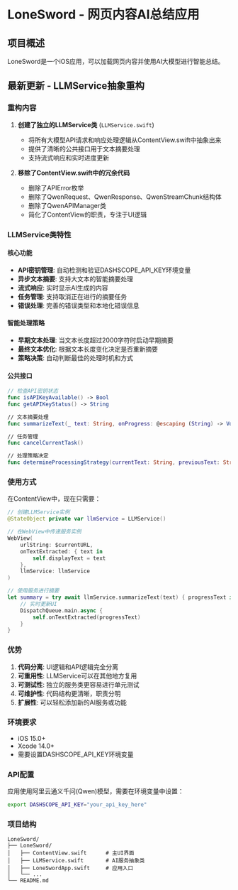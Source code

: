# LoneSword - 网页内容AI总结应用

## 项目概述

LoneSword是一个iOS应用，可以加载网页内容并使用AI大模型进行智能总结。

## 最新更新 - LLMService抽象重构

### 重构内容

1. **创建了独立的LLMService类** (`LLMService.swift`)
   - 将所有大模型API请求和响应处理逻辑从ContentView.swift中抽象出来
   - 提供了清晰的公共接口用于文本摘要处理
   - 支持流式响应和实时进度更新

2. **移除了ContentView.swift中的冗余代码**
   - 删除了APIError枚举
   - 删除了QwenRequest、QwenResponse、QwenStreamChunk结构体
   - 删除了QwenAPIManager类
   - 简化了ContentView的职责，专注于UI逻辑

### LLMService类特性

#### 核心功能
- **API密钥管理**: 自动检测和验证DASHSCOPE_API_KEY环境变量
- **异步文本摘要**: 支持大文本的智能摘要处理
- **流式响应**: 实时显示AI生成的内容
- **任务管理**: 支持取消正在进行的摘要任务
- **错误处理**: 完善的错误类型和本地化错误信息

#### 智能处理策略
- **早期文本处理**: 当文本长度超过2000字符时启动早期摘要
- **最终文本优化**: 根据文本长度变化决定是否重新摘要
- **策略决策**: 自动判断最佳的处理时机和方式

#### 公共接口

```swift
// 检查API密钥状态
func isAPIKeyAvailable() -> Bool
func getAPIKeyStatus() -> String

// 文本摘要处理
func summarizeText(_ text: String, onProgress: @escaping (String) -> Void) async throws -> String

// 任务管理
func cancelCurrentTask()

// 处理策略决定
func determineProcessingStrategy(currentText: String, previousText: String?, isEarlyAttempt: Bool) -> TextProcessingStrategy
```

### 使用方式

在ContentView中，现在只需要：

```swift
// 创建LLMService实例
@StateObject private var llmService = LLMService()

// 在WebView中传递服务实例
WebView(
    urlString: $currentURL,
    onTextExtracted: { text in
        self.displayText = text
    },
    llmService: llmService
)

// 使用服务进行摘要
let summary = try await llmService.summarizeText(text) { progressText in
    // 实时更新UI
    DispatchQueue.main.async {
        self.onTextExtracted(progressText)
    }
}
```

### 优势

1. **代码分离**: UI逻辑和API逻辑完全分离
2. **可重用性**: LLMService可以在其他地方复用
3. **可测试性**: 独立的服务类更容易进行单元测试
4. **可维护性**: 代码结构更清晰，职责分明
5. **扩展性**: 可以轻松添加新的AI服务或功能

### 环境要求

- iOS 15.0+
- Xcode 14.0+
- 需要设置DASHSCOPE_API_KEY环境变量

### API配置

应用使用阿里云通义千问(Qwen)模型，需要在环境变量中设置：

```bash
export DASHSCOPE_API_KEY="your_api_key_here"
```

### 项目结构

```
LoneSword/
├── LoneSword/
│   ├── ContentView.swift      # 主UI界面
│   ├── LLMService.swift       # AI服务抽象类
│   ├── LoneSwordApp.swift     # 应用入口
│   └── ...
└── README.md
``` 